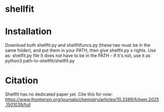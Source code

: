 # shellfit
# Installation
Download both shellfit.py and shellfitfuncs.py (these two must be in the same folder), and put them in your PATH, then give shellfit.py x rights. 
Use as: shellfit.py file <options>
It does not have to be in the PATH - if it's not, use it as python3 path-to-shellfit/shellfit.py

# Citation 
Shellfit has no dedicated paper yet. Cite this for now: https://www.frontiersin.org/journals/chemistry/articles/10.3389/fchem.2025.1501039/full
